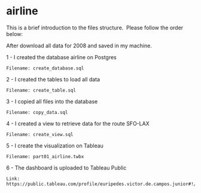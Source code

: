 # airline
This is a brief introduction to the files structure. 
Please follow the order below:

After download all data for 2008 and saved in my machine. 


1 - I created the database airline on Postgres
    
    Filename: create_database.sql


2 - I created the tables to load all data
    
    Filename: create_table.sql


3 - I copied all files into the database
    
    Filename: copy_data.sql


4 - I created a view to retrieve data for the route SFO-LAX
    
    Filename: create_view.sql
    
    
5 - I create the visualization on Tableau
    
    Filename: part01_airline.twbx


6 - The dashboard is uploaded to Tableau Public
    
    Link: https://public.tableau.com/profile/euripedes.victor.de.campos.junior#!/vizhome/Airline_Route_SFO_LAX_v6/ClientDash
